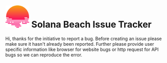 # <img src="https://github.com/solana-beach/api/blob/main/solanabeach.svg" height="70px"> Solana Beach Issue Tracker
Hi, thanks for the initiative to report a bug. Before creating an issue please make sure it hasn't already been reported.
Further please provide user specific information like browser for website bugs or http request for API bugs so we can reproduce the error.
